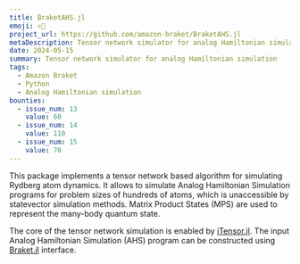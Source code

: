 ```yaml
---
title: BraketAHS.jl
emoji: ⚛️🌊
project_url: https://github.com/amazon-braket/BraketAHS.jl
metaDescription: Tensor network simulator for analog Hamiltonian simulation
date: 2024-05-15
summary: Tensor network simulator for analog Hamiltonian simulation
tags:
  - Amazon Braket
  - Python
  - Analog Hamiltonian simulation
bounties:
  - issue_num: 13
    value: 60
  - issue_num: 14
    value: 110
  - issue_num: 15
    value: 70
---
```


This package implements a tensor network based algorithm for simulating Rydberg atom dynamics. It allows to simulate Analog Hamiltonian Simulation programs for problem sizes of hundreds of atoms, which is unaccessible by statevector simulation methods. Matrix Product States (MPS) are used to represent the many-body quantum state.

The core of the tensor network simulation is enabled by [iTensor.jl](https://github.com/ITensor/ITensors.jl). The input Analog Hamiltonian Simulation (AHS) program can be constructed using [Braket.jl](https://github.com/amazon-braket/Braket.jl) interface.
